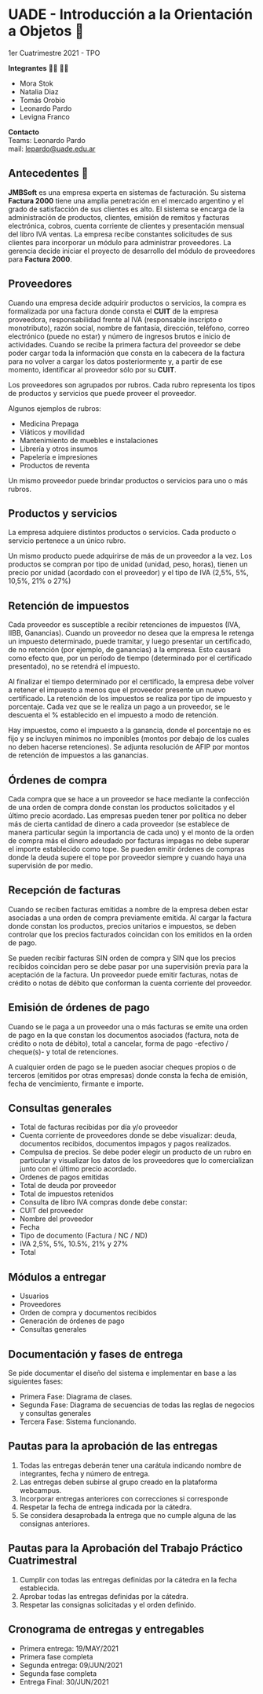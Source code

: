 # UADE - Introducción a la Orientación a Objetos 🚀
1er Cuatrimestre 2021 - TPO  

__Integrantes__   👨‍🎓	👩‍🎓
- Mora Stok
- Natalia Diaz
- Tomás Orobio
- Leonardo Pardo
- Levigna Franco

__Contacto__   
Teams: Leonardo Pardo  
mail: lepardo@uade.edu.ar  

## Antecedentes 📝

**JMBSoft** es una empresa experta en sistemas de facturación. Su sistema **Factura 2000** tiene una amplia penetración en el mercado argentino y el grado de satisfacción de sus clientes es alto.
El sistema se encarga de la administración de productos, clientes, emisión de remitos y facturas electrónica, cobros, cuenta corriente de clientes y presentación mensual del libro IVA ventas.
La empresa recibe constantes solicitudes de sus clientes para incorporar un módulo para administrar proveedores. La gerencia decide iniciar el proyecto de desarrollo del módulo de proveedores para **Factura 2000**.

## Proveedores

Cuando una empresa decide adquirir productos o servicios, la compra es formalizada por una factura donde consta el **CUIT** de la empresa proveedora, responsabilidad frente al IVA (responsable inscripto o monotributo), razón social, nombre de fantasía, dirección, teléfono, correo electrónico (puede no estar) y número de ingresos brutos e inicio de actividades.
Cuando se recibe la primera factura del proveedor se debe poder cargar toda la información que consta en la cabecera de la factura para no volver a cargar los datos posteriormente y, a partir de ese momento, identificar al proveedor sólo por su **CUIT**.

Los proveedores son agrupados por rubros. Cada rubro representa los tipos de productos y servicios que puede proveer el proveedor.

Algunos ejemplos de rubros:

- Medicina Prepaga
- Viáticos y movilidad
- Mantenimiento de muebles e instalaciones
- Librería y otros insumos
- Papelería e impresiones
- Productos de reventa

Un mismo proveedor puede brindar productos o servicios para uno o más rubros.

## Productos y servicios

La empresa adquiere distintos productos o servicios. Cada producto o servicio pertenece a un único rubro.

Un mismo producto puede adquirirse de más de un proveedor a la vez.
Los productos se compran por tipo de unidad (unidad, peso, horas), tienen un precio por unidad (acordado con el proveedor) y el tipo de IVA (2,5%, 5%, 10,5%, 21% o 27%)


## Retención de impuestos

Cada proveedor es susceptible a recibir retenciones de impuestos (IVA, IIBB, Ganancias). Cuando un proveedor no desea que la empresa le retenga un impuesto determinado, puede tramitar, y luego presentar un certificado, de no retención (por ejemplo, de ganancias) a la empresa. Esto causará como efecto que, por un período de tiempo (determinado por el certificado presentado), no se retendrá el impuesto.

Al finalizar el tiempo determinado por el certificado, la empresa debe volver a retener el impuesto a menos que el proveedor presente un nuevo certificado.
La retención de los impuestos se realiza por tipo de impuesto y porcentaje. Cada vez que se le realiza un pago a un proveedor, se le descuenta el % establecido en el impuesto a modo de retención.

Hay impuestos, como el impuesto a la ganancia, donde el porcentaje no es fijo y se incluyen mínimos no imponibles (montos por debajo de los cuales no deben hacerse retenciones). Se adjunta resolución de AFIP por montos de retención de impuestos a las ganancias.

## Órdenes de compra

Cada compra que se hace a un proveedor se hace mediante la confección de una orden de compra donde constan los productos solicitados y el último precio acordado.
Las empresas pueden tener por política no deber más de cierta cantidad de dinero a cada proveedor (se establece de manera particular según la importancia de cada uno) y el monto de la orden de compra más el dinero adeudado por facturas impagas no debe superar el importe establecido como tope. Se pueden emitir órdenes de compras donde la deuda supere el tope por proveedor siempre y cuando haya una supervisión de por medio.

## Recepción de facturas

Cuando se reciben facturas emitidas a nombre de la empresa deben estar asociadas a una orden de compra previamente emitida. Al cargar la factura donde constan los productos, precios unitarios e impuestos, se deben controlar que los precios facturados coincidan con los emitidos en la orden de pago.

Se pueden recibir facturas SIN orden de compra y SIN que los precios recibidos coincidan pero se debe pasar por una supervisión previa para la aceptación de la factura.
Un proveedor puede emitir facturas, notas de crédito o notas de débito que conforman la cuenta corriente del proveedor.

## Emisión de órdenes de pago

Cuando se le paga a un proveedor una o más facturas se emite una orden de pago en la que constan los documentos asociados (factura, nota de crédito o nota de débito), total a cancelar, forma de pago -efectivo / cheque(s)- y total de retenciones.

A cualquier orden de pago se le pueden asociar cheques propios o de terceros (emitidos por otras empresas) donde consta la fecha de emisión, fecha de vencimiento, firmante e importe.

## Consultas generales

- Total de facturas recibidas por día y/o proveedor
- Cuenta corriente de proveedores donde se debe visualizar: deuda, documentos recibidos, documentos impagos y pagos realizados.
- Compulsa de precios. Se debe poder elegir un producto de un rubro en particular y visualizar los datos de los proveedores que lo comercializan junto con el último precio acordado.
- Ordenes de pagos emitidas
- Total de deuda por proveedor
- Total de impuestos retenidos
- Consulta de libro IVA compras donde debe constar:
- CUIT del proveedor
- Nombre del proveedor
- Fecha
- Tipo de documento (Factura / NC / ND)
- IVA 2,5%, 5%, 10.5%, 21% y 27%
- Total

## Módulos a entregar

- Usuarios
- Proveedores
- Orden de compra y documentos recibidos
- Generación de órdenes de pago
- Consultas generales

## Documentación y fases de entrega
Se pide documentar el diseño del sistema e implementar en base a las siguientes fases:

- Primera Fase: Diagrama de clases.
- Segunda Fase: Diagrama de secuencias de todas las reglas de negocios y consultas generales
- Tercera Fase: Sistema funcionando.

## Pautas para la aprobación de las entregas

1. Todas las entregas deberán tener una carátula indicando nombre de integrantes, fecha y número de entrega.
2. Las entregas deben subirse al grupo creado en la plataforma webcampus.
3. Incorporar entregas anteriores con correcciones si corresponde
4. Respetar la fecha de entrega indicada por la cátedra.
5. Se considera desaprobada la entrega que no cumple alguna de las consignas anteriores.

## Pautas para la Aprobación del Trabajo Práctico Cuatrimestral
1. Cumplir con todas las entregas definidas por la cátedra en la fecha establecida.
2. Aprobar todas las entregas definidas por la cátedra.
3. Respetar las consignas solicitadas y el orden definido.

## Cronograma de entregas y entregables
- Primera entrega: 19/MAY/2021
- Primera fase completa
- Segunda entrega: 09/JUN/2021
- Segunda fase completa
- Entrega Final: 30/JUN/2021
